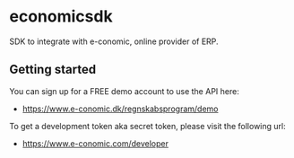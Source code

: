 # economicsdk
SDK to integrate with e-conomic, online provider of ERP. 

## Getting started
You can sign up for a FREE demo account to use the API here:
- https://www.e-conomic.dk/regnskabsprogram/demo

To get a development token aka secret token, please visit the following url:
- https://www.e-conomic.com/developer

